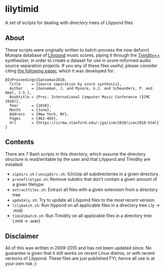 # lilytimid
A set of scripts for dealing with directory trees of Lilypond files

## About
These scripts were originally written to batch-process the now defunct
Mutopia database of [Lilypond](http://lilypond.org) music scores, piping 
it through the [Timidity++](http://timidity.sourceforge.net/) synthesizer, 
in order to create a dataset for use in score-informed audio source 
separation projects. If you any of these files useful, please consider 
citing [the following paper](https://ccrma.stanford.edu/~jga/icmc2010/icmc2010.html), 
which it was developed for:
```
@InProceedings{Ganseman2010,
  Title     = {Source separation by score synthesis},
  Author    = {Ganseman, J. and Mysore, G.J. and Scheunders, P. and Abel, J.S.},
  Booktitle = {Proc. International Computer Music Conference (ICMC 2010)},
  Year      = {2010},
  Month     = {June},
  Address   = {New York, NY},
  Pages     = {462-465},
  Url       = {https://ccrma.stanford.edu/~jga/icmc2010/icmc2010.html}
}
```

## Contents
There are 7 Bash scripts in this directory, which assume the directory 
structure is read/writable by the user and that Lilypond and Timidity 
are installed:

* `zipdirs.sh` / `unzipdirs.sh`: (Un)zip all subdirectories in a given directory
* `prunefiletype.sh`: Remove subdirs that don't contain a given amount of a given filetype
* `extractfiles.sh`: Extract all files with a given extension from a directory tree
* `updately.sh`: Try to update all Lilypond files to the most recent version
* `lilybatch.sh`: Run lilypond on all applicable files in a directory tree (.ly -> .mid)
* `timidibatch.sh`: Run Timidity on all applicable files in a directory tree (.mid -> .wav)

## Disclaimer
All of this was written in 2009-2010 and has not been updated since.
No guarantee is given that it still works on recent Linux distros, 
or with recent versions of Lilypond. These files are just published FYI, 
hence all use is at your own risk ;)
